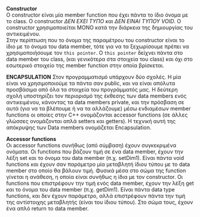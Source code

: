 **Constructor**<br>
O constructor είναι μία member function που έχει πάντα το ίδιο όνομα με το class. Ο constructor *ΔΕΝ ΕΧΕΙ ΤΥΠΟ και ΔΕΝ ΕΙΝΑΙ ΤΥΠΟΥ VOID*. O constructor χρησιμοποιείται ΜΟΝΟ κατά την διάρκεια της δημιουργίας του αντικειμένου.<br>
Στην περίπτωση που το όνομα της παραμέτρου του constructor είναι το ίδιο με το όνομα του data member, τότε για να τα ξεχωρίσουμε πρέπει να χρησιμοποιήσουμε τον `this pointer`. Ο `this pointer` δείχνει πάντα στο data member του class, (και γενικότερα στα στοιχεία του class) και όχι στο εσωτερικό στοιχείο της member function στην οποία βρίσκεται.

**ENCAPSULATION**
Στον προγραμματισμό υπάρχουν δύο σχολές. Η μία είναι να χρησιμοποιούμε τα πάντα σαν public, και να είναι απόλυτα προσβάσιμα από όλα τα στοιχεία του προγράμματός μας. Η δεύτερη σχολή υποστηρίζει τον περιορισμό της έκθεσης των data members ενός αντικειμένου, κάνοντας τα data members private, και την πρόσβαση σε αυτά (για να τα βλέπουμε ή να τα αλλάζουμε) μέσω ενδιαμέσων member functions οι οποίες στην C++ ονομάζονται accessor functions (σε άλλες γλώσσες ονομάζονται απλά setters και getters). Η τεχνική αυτή της απόκρυψης των Data members ονομάζεται Encapsulation. 

**Accessor functions**<br> 
Οι accessor functions συνήθως (από σύμβαση) έχουν συγκεκριμένα ονόματα. Οι functions που βάζουν τιμή σε ένα data member, έχουν την λέξη set και το όνομα του data member (π.χ. setDim1). Είναι πάντα void functions και έχουν σαν παράμετρο μία μεταβλητή ίδιου τύπου με το data member στο οποίο θα βάλουν τιμή. Φυσικά μέσα στο σώμα της function γίνεται η ανάθεση, η οποία είναι συνήθως η ίδια με τον constructor. Οι functions που επιστρέφουν την τιμή ενός data member, έχουν την λέξη get και το όνομα του data member (π.χ. getDim1). Είναι πάντα data type functions, και δεν έχουν παράμετρο, αλλά επιστρέφουν πάντα την τιμή της αντίστοιχης μεταβλητής (είναι του ίδιου τύπου). Στο σώμα τους, έχουν ένα απλό return το data member.